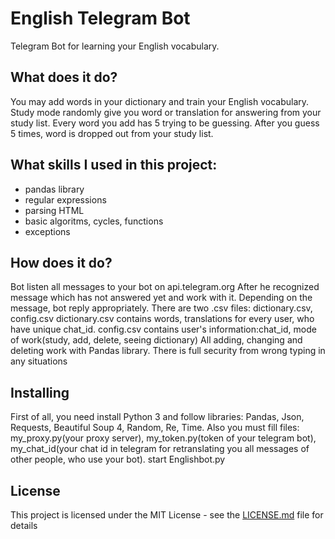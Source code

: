 # English Telegram Bot

Telegram Bot for learning your English vocabulary.

## What does it do?

You may add words in your dictionary and train your English vocabulary. Study mode randomly give you word or translation for answering from your study list. Every word you add has 5 trying to be guessing. After you guess 5 times, word is dropped out from your study list.

## What skills I used in this project:

* pandas library
* regular expressions
* parsing HTML
* basic algoritms, cycles, functions
* exceptions 

## How does it do?

Bot listen all messages to your bot on api.telegram.org
After he recognized message which has not answered yet and work with it.
Depending on the message, bot reply appropriately.
There are two .csv files: dictionary.csv, config.csv
    dictionary.csv contains words, translations for every user, who have unique chat_id.
    config.csv contains user's information:chat_id, mode of work(study, add, delete, seeing dictionary)
All adding, changing and deleting work with Pandas library.
There is full security from wrong typing in any situations

## Installing

First of all, you need install Python 3 and follow libraries: Pandas, Json, Requests, Beautiful Soup 4, Random, Re, Time.
Also you must fill files: my_proxy.py(your proxy server), my_token.py(token of your telegram bot), my_chat_id(your chat id  in telegram for retranslating you all messages of other people, who use your bot).
start Englishbot.py

## License

This project is licensed under the MIT License - see the [LICENSE.md](LICENSE.md) file for details
